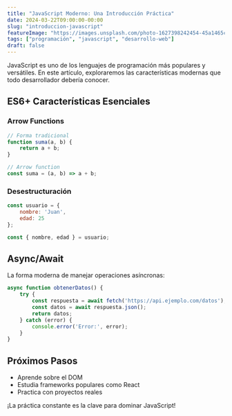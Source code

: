 ```yaml
---
title: "JavaScript Moderno: Una Introducción Práctica"
date: 2024-03-22T09:00:00-00:00
slug: "introduccion-javascript"
featureImage: "https://images.unsplash.com/photo-1627398242454-45a1465c2479"
tags: ["programación", "javascript", "desarrollo-web"]
draft: false
---
```


JavaScript es uno de los lenguajes de programación más populares y versátiles. En este artículo, exploraremos las características modernas que todo desarrollador debería conocer.

## ES6+ Características Esenciales

### Arrow Functions

```javascript
// Forma tradicional
function suma(a, b) {
    return a + b;
}

// Arrow function
const suma = (a, b) => a + b;
```

### Desestructuración

```javascript
const usuario = {
    nombre: 'Juan',
    edad: 25
};

const { nombre, edad } = usuario;
```

## Async/Await

La forma moderna de manejar operaciones asíncronas:

```javascript
async function obtenerDatos() {
    try {
        const respuesta = await fetch('https://api.ejemplo.com/datos');
        const datos = await respuesta.json();
        return datos;
    } catch (error) {
        console.error('Error:', error);
    }
}
```

## Próximos Pasos

- Aprende sobre el DOM
- Estudia frameworks populares como React
- Practica con proyectos reales

¡La práctica constante es la clave para dominar JavaScript! 